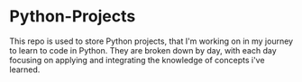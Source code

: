 # Python-Projects
This repo is used to store Python projects, that I'm working on in my journey to learn to code in Python.
They are broken down by day, with each day focusing on applying and integrating the knowledge of concepts i've learned.
